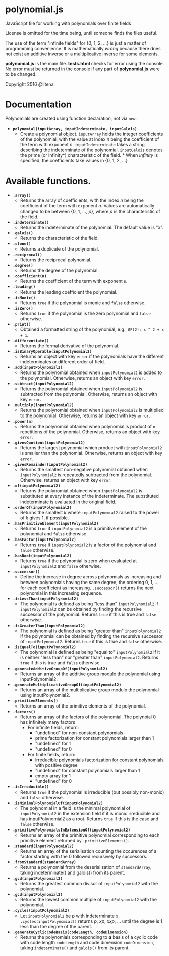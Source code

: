 # polynomial.js
JavaScript file for working with polynomials over finite fields

License is omitted for the time being, until someone finds the files useful.

The use of the term "infinite fields" for {0, 1, 2, ...} is just a matter of programming convenience. It is mathematically *wrong* because there does not exist an additive inverse or a multiplicative inverse for some elements.

**polynomial.js** is the main file. **tests.html** checks for error using the console. No error must be returned in the console if any part of **polynomial.js** were to be changed.

Copyright 2016 @litena

# Documentation
Polynomials are created using function declaration, not via `new`.

* **`polynomial(inputArray, inputIndeterminate, inputGalois)`**
  * Create a polynomial object. `inputArray` holds the integer coefficients of the polynomial, with the value at index *n* being the coefficient of the term with exponent *n*. `inputIndeterminate` takes a string describing the indeterminate of the polynomial. `inputGalois` denotes the prime (or Infinity\*) characteristic of the field.
\* When *Infinity* is specified, the coefficients take values in {0, 1, 2, ...}
# Available functions.

* **`.array()`**
  * Returns the array of coefficients, with the index *n* being the coefficient of the term with exponent *n*. Values are automatically changed to be between {0, 1, ..., *p*}, where *p* is the characteristic of the field.
* **`.indeterminate()`**
  * Returns the indeterminate of the polynomial. The default value is "x".
* **`.galois()`**
  * Returns the characteristic of the field.
* **`.clone()`**
  * Returns a duplicate of the polynomial.
* **`.reciprocal()`**
  * Returns the reciprocal polynomial.
* **`.degree()`**
  * Returns the degree of the polynomial.
* **`.coefficient(n)`**
  * Returns the coefficient of the term with exponent `n`.
* **`.leading()`**
  * Returns the leading coefficient the polynomial.
* **`.isMonic()`**
  * Returns `true` if the polynomial is monic and `false` otherwise.
* **`.isZero()`**
  * Returns `true` if the polynomial is the zero polynomial and `false` otherwise.
* **`.print()`**
  * Obtained a formatted string of the polynomial, e.g., `GF(2): x ^ 2 + x + 1`.
* **`.differentiate()`**
  * Returns the formal derivative of the polynomial.
* **`.isBinaryOperable(inputPolynomial2)`**
  * Returns an object with key `error` if the polynomials have the different indeterminates or different order of field.
* **`.add(inputPolynomial2)`**
  * Returns the polynomial obtained when `inputPolynomial2` is added to the polynomial. Otherwise, returns an object with key `error`.
* **`.subtract(inputPolynomial2)`**
  * Returns the polynomial obtained when `inputPolynomial2` is subtracted from the polynomial. Otherwise, returns an object with key `error`.
* **`.multiply(inputPolynomial2)`**
  * Returns the polynomial obtained when `inputPolynomial2` is multiplied to the polynomial. Otherwise, returns an object with key `error`.
* **`.power(n)`**
  * Returns the polynomial obtained when polynomial is product of `n` repetitions of the polynomial. Otherwise, returns an object with key `error`.
* **`.givesQuotient(inputPolynomial2)`**
  * Returns the largest polynomial which product with `inputPolynomial2` is smaller than the polynomial. Otherwise, returns an object with key `error`.
* **`.givesRemainder(inputPolynomial2)`**
  * Returns the smallest non-negative polynomial obtained when `inputPolynomial2` is repeatedly subtracted from the polynomial. Otherwise, returns an object with key `error`.
* **`.of(inputPolynomial2)`**
  * Returns the polynomial obtained when `inputPolynomial2` is substituted at every instance of the indeterminate. The substituted indeterminate is evaluated in the original field.
* **`.orderOf(inputPolynomial2)`**
  * Returns the smallest *k* where `inputPolynomial2` raised to the power of *k* gives 1, if possible.
* **`.hasPrimitiveElement(inputPolynomial2)`**
  * Returns `true` if `inputPolynomial2` is a primitive element of the polynomial and `false` otherwise.
* **`.hasFactor(inputPolynomial2)`**
  * Returns `true` if `inputPolynomial2` is a factor of the polynomial and `false` otherwise.
* **`.hasRoot(inputPolynomial2)`**
  * Returns `true` if the polynomial is zero when evaluated at `inputPolynomial2` and `false` otherwise.
* **`.successor()`**
  * Define the increase in degree across polynomials as increasing and between polynomials having the same degree, the ordering 0, 1, ... for each coefficient as increasing. `.successor()` returns the next polynomial in this increasing sequence.
* **`.isLessThan(inputPolynomial2)`**
  * The polynomial is defined as being "less than" `inputPolynomial2` if `inputPolynomial2` can be obtained by finding the recursive successor of the polynomial. Returns `true` if this is true and `false` otherwise.
* **`.isGreaterThan(inputPolynomial2)`**
  * The polynomial is defined as being "greater than" `inputPolynomial2` if the polynomial can be obtained by finding the recursive successor of `inputPolynomial2`. Returns `true` if this is true and `false` otherwise.
* **`.isEqualTo(inputPolynomial2)`**
  * The polynomial is defined as being "equal to" `inputPolynomial2` if it is neither "less than" nor "greater than" `inputPolynomial2`. Returns `true` if this is true and `false` otherwise.
* **`.generateAdditiveGroupOf(inputPolynomial2)`**
  * Returns an array of the additive group modulo the polynomial using inputPolynomial2.
* **`.generateMultiplicativeGroupOf(inputPolynomial2)`**
  * Returns an array of the multiplicative group modulo the polynomial using inputPolynomial2.
* **`.primitiveElements()`**
  * Returns an array of the primitive elements of the polynomial.
* **`.factors()`**
  * Returns an array of the factors of the polynomial. The polynoial 0 has infinitely many factors
    * For infinite fields, return:
      * "undefined" for non-constant polynomials
      * prime factorization for constant polynomials larger than 1
      * "undefined" for 1
      * "undefined" for 0
    * For finite fields, return:
      * irreducible polynomials factorization for constant polynomials with positive degree
      * "undefined" for constant polynomials larger than 1
      * empty array for 1
      * "undefined" for 0
* **`.isIrreducible()`**
  * Returns `true` if the polynomial is irreducible (but possibly non-monic) and `false` otherwise.
* **`.isMinimalPolynomialOf(inputPolynomial2)`**
  * The polynomial in a field is the minimal polynomial of `inputPolynomial2` in the extension field if it is monic irreducible and has inputPolynomial2 as a root. Returns `true` if this is the case and `false` otherwise.
* **`.primitivePolynomialsInExtensionOf(inputPolynomial2)`**
  * Returns an array of the primitive polynomial corresponding to each primitive element returned by `.primitiveElements()`.
* **`.standard(inputPolynomial2)`**
  * Returns an array of the serialisation counting the occurences of a factor starting with the 0 followed recursively by successors.
* **`.fromStandard(standardArray)`**
  * Returns a polynomial from the deserialisation of `standardArray`, taking indeterminate() and galois() from its parent.
* **`.gcd(inputPolynomial2)`**
  * Returns the greatest common divisor of `inputPolynomial2` with the polynomial.
* **`.gcd(inputPolynomial2)`**
  * Returns the lowest common multiple of `inputPolynomial2` with the polynomial.
* **`.cycles(inputPolynomial2)`**
  * Let `inputPolynomial2` be *p* with indeterminate *x*. `.cycles(inputPolynomial2)` returns *p*, *xp*, *xxp*, ... until the degree is 1 less than the degree of the parent.
* **`.generateCyclicCodeBasis(codeLength, codeDimension)`**
  * Returns the polynomials corresponding to ***a*** basis of a cyclic code with code length `codeLength` and code dimension `codeDimension`, taking `indeterminate()` and `galois()` from its parent.
